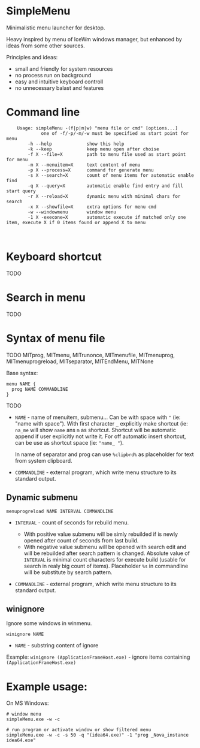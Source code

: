 # SimpleMenu

Minimalistic menu launcher for desktop. 

Heavy inspired by menu of IceWm windows manager, but enhanced by ideas from some other sources.

Principles and ideas:
  - small and friendly for system resources
  - no process run on background
  - easy and intuitive keyboard controll
  - no unnecessary balast and features

# Command line

```
    Usage: simpleMenu -(f|p|m|w) "menu file or cmd" [options...]
             one of -f/-p/-m/-w must be specified as start point for menu
        -h --help             show this help
        -k --keep             keep menu open after choise
        -f X --file=X         path to menu file used as start point for menu
        -m X --menuitem=X     text content of menu
        -p X --process=X      command for generate menu
        -s X --search=X       count of menu items for automatic enable find
        -q X --query=X        automatic enable find entry and fill start query
        -r X --reload=X       dynamic menu with minimal chars for search
        -x X --showfile=X     extra options for menu cmd
        -w --windowmenu       window menu
        -1 X -execone=X       automatic execute if matched only one item, execute X if 0 items found or append X to menu

        
```

# Keyboard shortcut

TODO

# Search in menu

TODO

# Syntax of menu file

TODO MITprog, MITmenu, MITrunonce, MITmenufile, MITmenuprog, MITmenuprogreload, MITseparator, MITEndMenu, MITNone

Base syntax:
```
menu NAME {
  prog NAME COMMANDLINE
}
```

TODO

- `NAME` - name of menuitem, submenu... Can be with space with `"` 
  (ie: "name with space"). With first character `_` explicitly make shortcut (ie: `na_me`
  will show `name` ans `m` as shortcut. Shortcut will be automatic append if
  user explicitly not write it. For off automatic insert shortcut, can be use
  as shortcut space (ie: `"name_ "`). 

  In name of separator and prog can use `%clipbrd%` as placeholder for text
  from system clipboard.

- `COMMANDLINE` - external program, which write menu structure to its standard output.

## Dynamic submenu

```
menuprogreload NAME INTERVAL COMMANDLINE
```

- `INTERVAL` - count of seconds for rebuild menu. 
  - With positive value submenu will be simly rebuilded if is newly opened
    after count of seconds from last build.
  - With negative value submenu will be opened with search edit and will be
    rebuilded after search pattern is changed. Absolute value of `INTERVAL` is
    minimal count characters for execute build (usable for search in realy big
    count of items). Placeholder `%s` in commandline will be substitute by
    search pattern.

- `COMMANDLINE` - external program, which write menu structure to its standard output.

## winignore

Ignore some windows in winmenu.

`winignore NAME`

- `NAME` - substring content of ignore

Example: `winignore (ApplicationFrameHost.exe)` - ignore items containing `(ApplicationFrameHost.exe)`


# Example usage:

On MS Windows:
```
# window menu
simpleMenu.exe -w -c

# run program or activate window or show filtered menu
simpleMenu.exe -w -c -s 50 -q "(idea64.exe)" -1 "prog _Nova_instance idea64.exe"

```
